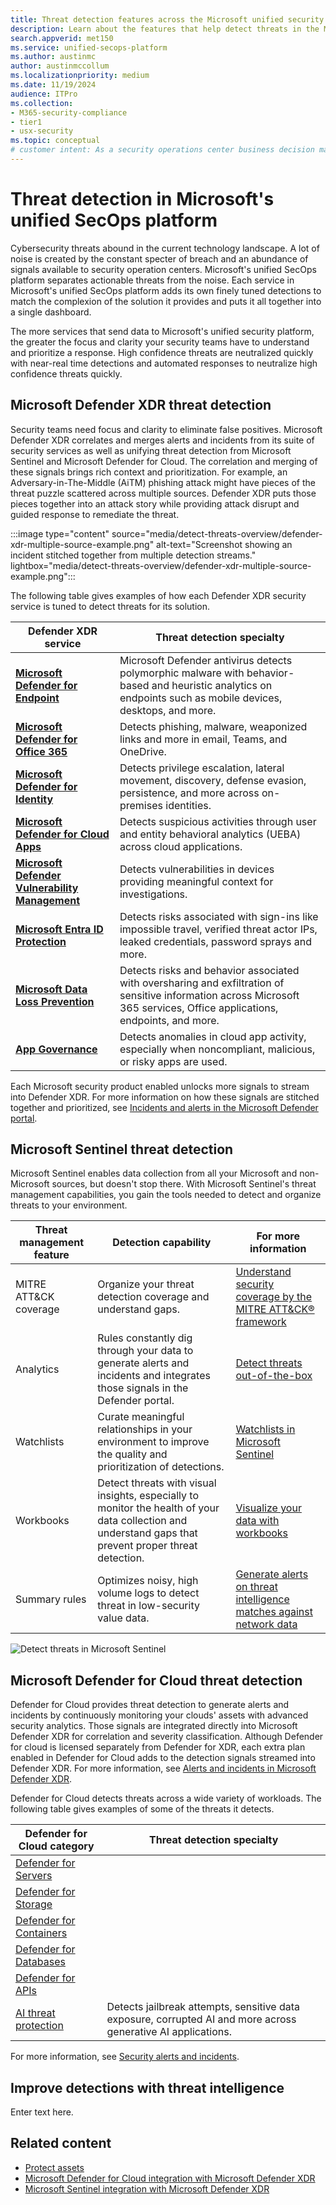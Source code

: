 ```yaml
---
title: Threat detection features across the Microsoft unified security platform
description: Learn about the features that help detect threats in the Microsoft unified security platform
search.appverid: met150
ms.service: unified-secops-platform
ms.author: austinmc
author: austinmccollum
ms.localizationpriority: medium
ms.date: 11/19/2024
audience: ITPro
ms.collection:
- M365-security-compliance
- tier1
- usx-security
ms.topic: conceptual
# customer intent: As a security operations center business decision maker, I want to learn about the tools available to detect threats in Microsoft's unified security platform to help me determine whether it meets my organization's requirements.
---
```


# Threat detection in Microsoft's unified SecOps platform

Cybersecurity threats abound in the current technology landscape. A lot of noise is created by the constant specter of breach and an abundance of signals available to security operation centers. Microsoft's unified SecOps platform separates actionable threats from the noise. Each service in Microsoft's unified SecOps platform adds its own finely tuned detections to match the complexion of the solution it provides and puts it all together into a single dashboard.

The more services that send data to Microsoft's unified security platform, the greater the focus and clarity your security teams have to understand and prioritize a response. High confidence threats are neutralized quickly with near-real time detections and automated responses to neutralize high confidence threats quickly.

## Microsoft Defender XDR threat detection

Security teams need focus and clarity to eliminate false positives. Microsoft Defender XDR correlates and merges alerts and incidents from its suite of security services as well as unifying threat detection from Microsoft Sentinel and Microsoft Defender for Cloud. The correlation and merging of these signals brings rich context and prioritization. For example, an Adversary-in-The-Middle (AiTM) phishing attack might have pieces of the threat puzzle scattered across multiple sources. Defender XDR puts those pieces together into an attack story while providing attack disrupt and guided response to remediate the threat.

:::image type="content" source="media/detect-threats-overview/defender-xdr-multiple-source-example.png" alt-text="Screenshot showing an incident stitched together from multiple detection streams." lightbox="media/detect-threats-overview/defender-xdr-multiple-source-example.png":::

The following table gives examples of how each Defender XDR security service is tuned to detect threats for its solution.

| Defender XDR service | Threat detection specialty |
|---|---|
| [**Microsoft Defender for Endpoint**](/defender-endpoint/microsoft-defender-endpoint) | Microsoft Defender antivirus detects polymorphic malware with behavior-based and heuristic analytics on endpoints such as mobile devices, desktops, and more.|
| [**Microsoft Defender for Office 365**](/defender-office-365/mdo-about#defender-for-office-365-plan-1-vs-plan-2-cheat-sheet) | Detects phishing, malware, weaponized links and more in email, Teams, and OneDrive.|
| [**Microsoft Defender for Identity**](/defender-for-identity/what-is) | Detects privilege escalation, lateral movement, discovery, defense evasion, persistence, and more across on-premises identities.|
| [**Microsoft Defender for Cloud Apps**](/defender-cloud-apps/what-is-defender-for-cloud-apps) | Detects suspicious activities through user and entity behavioral analytics (UEBA) across cloud applications.|
| [**Microsoft Defender Vulnerability Management**](/defender-vulnerability-management/defender-vulnerability-management) | Detects vulnerabilities in devices providing meaningful context for investigations.|
| [**Microsoft Entra ID Protection**](/azure/active-directory/identity-protection/overview-identity-protection) | Detects risks associated with sign-ins like impossible travel, verified threat actor IPs, leaked credentials, password sprays and more.|
| [**Microsoft Data Loss Prevention**](/microsoft-365/compliance/dlp-learn-about-dlp) | Detects risks and behavior associated with oversharing and exfiltration of sensitive information across Microsoft 365 services, Office applications, endpoints, and more.|
| [**App Governance**](/defender-cloud-apps/app-governance-manage-app-governance) | Detects anomalies in cloud app activity, especially when noncompliant, malicious, or risky apps are used.|

Each Microsoft security product enabled unlocks more signals to stream into Defender XDR. For more information on how these signals are stitched together and prioritized, see [Incidents and alerts in the Microsoft Defender portal](/defender-xdr/incidents-overview).

## Microsoft Sentinel threat detection

Microsoft Sentinel enables data collection from all your Microsoft and non-Microsoft sources, but doesn't stop there. With Microsoft Sentinel's threat management capabilities, you gain the tools needed to detect and organize threats to your environment.

| Threat management feature | Detection capability | For more information |
|---|---|---|
| MITRE ATT&CK coverage | Organize your threat detection coverage and understand gaps. | [Understand security coverage by the MITRE ATT&CK® framework](/azure/sentinel/mitre-coverage) |
| Analytics | Rules constantly dig through your data to generate alerts and incidents and integrates those signals in the Defender portal. | [Detect threats out-of-the-box](/azure/sentinel/threat-detection) |
| Watchlists | Curate meaningful relationships in your environment to improve the quality and prioritization of detections. | [Watchlists in Microsoft Sentinel](/azure/sentinel/watchlists) |
| Workbooks | Detect threats with visual insights, especially to monitor the health of your data collection and understand gaps that prevent proper threat detection. | [Visualize your data with workbooks](/azure/sentinel/monitor-your-data?tabs=defender-portal) |
| Summary rules | Optimizes noisy, high volume logs to detect threat in low-security value data. | [Generate alerts on threat intelligence matches against network data](/azure/sentinel/summary-rules#generate-alerts-on-threat-intelligence-matches-against-network-data) |

![Detect threats in Microsoft Sentinel](/azure/sentinel/media/overview/mitre-coverage-defender.png#lightbox)

## Microsoft Defender for Cloud threat detection

Defender for Cloud provides threat detection to generate alerts and incidents by continuously monitoring your clouds' assets with advanced security analytics. Those signals are integrated directly into Microsoft Defender XDR for correlation and severity classification. Although Defender for cloud is licensed separately from Defender for XDR, each extra plan enabled in Defender for Cloud adds to the detection signals streamed into Defender XDR. For more information, see [Alerts and incidents in Microsoft Defender XDR](/azure/defender-for-cloud/concept-integration-365).

Defender for Cloud detects threats across a wide variety of workloads. The following table gives examples of some of the threats it detects.

| Defender for Cloud category | Threat detection specialty |
|---|---|
| [Defender for Servers](/azure/defender-for-cloud/tutorial-enable-servers-plan) |  |
| [Defender for Storage](/azure/defender-for-cloud/tutorial-enable-storage-plan) | |
| [Defender for Containers](/azure/defender-for-cloud/tutorial-enable-containers-azure) | |
| [Defender for Databases](/azure/defender-for-cloud/tutorial-enable-databases-plan) | |
| [Defender for APIs](/azure/defender-for-cloud/defender-for-apis-introduction) | |
| [AI threat protection](/azure/defender-for-cloud/ai-threat-protection) | Detects jailbreak attempts, sensitive data exposure, corrupted AI and more across generative AI applications. |

For more information, see [Security alerts and incidents](/azure/defender-for-cloud/alerts-overview).

## Improve detections with threat intelligence

Enter text here.

## Related content

- [Protect assets](overview-unified-security.md#protect-assets)
- [Microsoft Defender for Cloud integration with Microsoft Defender XDR](/azure/defender-for-cloud/concept-integration-365)
- [Microsoft Sentinel integration with Microsoft Defender XDR](/azure/sentinel/microsoft-365-defender-sentinel-integration)
